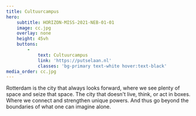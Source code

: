 ```yaml
---
title: Cultuurcampus
hero:
    subtitle: HORIZON-MISS-2021-NEB-01-01
    image: cc.jpg
    overlay: none
    height: 45vh
    buttons:
        -
            text: Cultuurcampus
            link: 'https://putselaan.nl'
            classes: 'bg-primary text-white hover:text-black'
media_order: cc.jpg
---
```


Rotterdam is the city that always looks forward, where we see plenty of space and seize that space. The city that doesn't live, think, or act in boxes. Where we connect and strengthen unique powers. And thus go beyond the boundaries of what one can imagine alone.